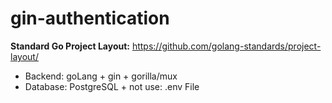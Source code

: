 # gin-authentication
**Standard Go Project Layout:** https://github.com/golang-standards/project-layout/

- Backend: goLang + gin + gorilla/mux
- Database: PostgreSQL + not use: .env File
